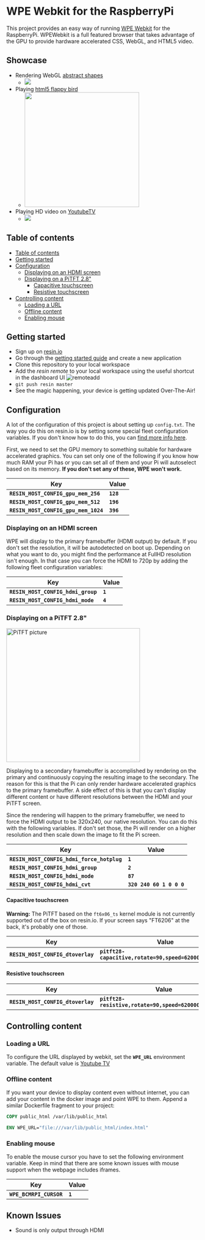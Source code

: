# WPE Webkit for the RaspberryPi

This project provides an easy way of running [WPE
Webkit](https://www.igalia.com/wpe/) for the RaspberryPi. WPEWebkit is a full
featured browser that takes advantage of the GPU to provide hardware
accelerated CSS, WebGL, and HTML5 video.

## Showcase

* Rendering WebGL [abstract shapes](https://mrdoob.neocities.org/023/)
	* <img src="http://i.imgur.com/RiP5gwe.gif" />
* Playing [html5 flappy bird](http://hyspace.io/flappy/)
	* <img src="http://i.imgur.com/X0folHz.gif" width="300px" />
* Playing HD video on [YoutubeTV](https://youtube.com/tv)
	* <img src="http://i.imgur.com/wpRygCt.gif" />

## Table of contents

* [Table of contents](#table-of-contents)
* [Getting started](#getting-started)
* [Configuration](#configuration)
    * [Displaying on an HDMI screen](#displaying-to-an-hdmi-screen)
    * [Displaying on a PiTFT 2.8"](#displaying-to-pitft-28)
		* [Capacitive touchscreen](#capacitive-touchscreen)
		* [Resistive touchscreen](#resistive-touchscreen)
* [Controlling content](#controlling-content)
	* [Loading a URL](#loading-a-url)
	* [Offline content](#offline-content)
	* [Enabling mouse](#enabling-mouse)

## Getting started

* Sign up on [resin.io](https://dashboard.resin.io/signup)
* Go through the [getting started guide](http://docs.resin.io/raspberrypi/nodejs/getting-started/) and create a new application
* Clone this repository to your local workspace
* Add the _resin remote_ to your local workspace using the useful shortcut in the dashboard UI ![remoteadd](http://i.imgur.com/no1DNSx.png)
* `git push resin master`
* See the magic happening, your device is getting updated Over-The-Air!

## Configuration

A lot of the configuration of this project is about setting up `config.txt`.
The way you do this on resin.io is by setting some special fleet configuration
variables. If you don't know how to do this, you can [find more info
here](https://docs.resin.io/configuration/advanced/#modifying-config-txt-remotely-).

First, we need to set the GPU memory to something suitable for hardware
accelerated graphics. You can set only one of the following if you know how
much RAM your Pi has or you can set all of them and your Pi will autoselect
based on its memory. **If you don't set any of these, WPE won't work.**

| Key                                 | Value
|-------------------------------------|----------
|**`RESIN_HOST_CONFIG_gpu_mem_256`**  | **`128`**
|**`RESIN_HOST_CONFIG_gpu_mem_512`**  | **`196`**
|**`RESIN_HOST_CONFIG_gpu_mem_1024`** | **`396`**

### Displaying on an HDMI screen

WPE will display to the primary framebuffer (HDMI output) by default. If you
don't set the resolution, it will be autodetected on boot up. Depending on what
you want to do, you might find the performance at FullHD resolution isn't
enough. In that case you can force the HDMI to 720p by adding the following
fleet configuration variables:

| Key                               | Value
|-----------------------------------|--------
|**`RESIN_HOST_CONFIG_hdmi_group`** | **`1`**
|**`RESIN_HOST_CONFIG_hdmi_mode`**  | **`4`**

### Displaying on a PiTFT 2.8"

<img src="https://i.imgur.com/VaIPJ0L.jpg" alt="PiTFT picture" width="350px" />

Displaying to a secondary framebuffer is accomplished by rendering on the
primary and continuously copying the resulting image to the secondary. The
reason for this is that the Pi can only render hardware accelerated graphics to
the primary framebuffer. A side effect of this is that you can't display
different content or have different resolutions between the HDMI and your PiTFT
screen.

Since the rendering will happen to the primary framebuffer, we need to force
the HDMI output to be 320x240, our native resolution. You can do this with the
following variables. If don't set those, the Pi will render on a higher
resolution and then scale down the image to fit the Pi screen.

| Key                                       | Value
|-------------------------------------------|-------------------------
|**`RESIN_HOST_CONFIG_hdmi_force_hotplug`** | **`1`**
|**`RESIN_HOST_CONFIG_hdmi_group`**         | **`2`**
|**`RESIN_HOST_CONFIG_hdmi_mode`**          | **`87`**
|**`RESIN_HOST_CONFIG_hdmi_cvt`**           | **`320 240 60 1 0 0 0`**

#### Capacitive touchscreen

**Warning:** The PiTFT based on the `ft6x06_ts` kernel module is not currently
supported out of the box on resin.io. If your screen says "FT6206" at the back,
it's probably one of those.

| Key                              | Value
|----------------------------------|--------------------------------------------------------
|**`RESIN_HOST_CONFIG_dtoverlay`** | **`pitft28-capacitive,rotate=90,speed=62000000,fps=60`**

#### Resistive touchscreen

| Key                              | Value
|----------------------------------|--------------------------------------------------------
|**`RESIN_HOST_CONFIG_dtoverlay`** | **`pitft28-resistive,rotate=90,speed=62000000,fps=60`**

## Controlling content

### Loading a URL

To configure the URL displayed by webkit, set the **`WPE_URL`** environment
variable. The default value is [Youtube TV](http://www.youtube.com/tv)

### Offline content

If you want your device to display content even without internet, you can add
your content in the docker image and point WPE to them. Append a similar
Dockerfile fragment to your project:

```Dockerfile
COPY public_html /var/lib/public_html

ENV WPE_URL="file:///var/lib/public_html/index.html"
```

### Enabling mouse

To enable the mouse cursor you have to set the following environment variable.
Keep in mind that there are some known issues with mouse support when the
webpage includes iframes.

| Key                    | Value
|------------------------|---------
|**`WPE_BCMRPI_CURSOR`** | **`1`**

## Known Issues

* Sound is only output through HDMI
